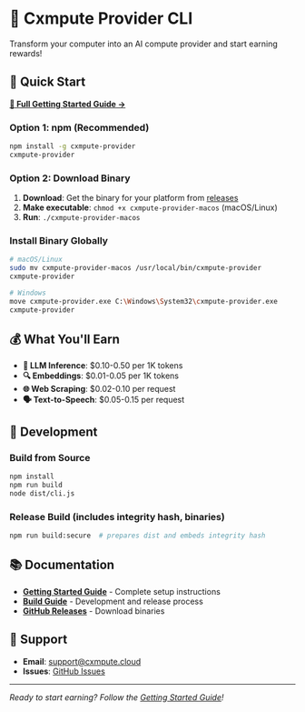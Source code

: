 # 🔧 Cxmpute Provider CLI

Transform your computer into an AI compute provider and start earning rewards!

## 🚀 Quick Start

**[📖 Full Getting Started Guide →](./getting-started-provider.md)**

### Option 1: npm (Recommended)
```bash
npm install -g cxmpute-provider
cxmpute-provider
```

### Option 2: Download Binary
1. **Download**: Get the binary for your platform from [releases](https://github.com/unxversal/cxmpute-core/releases/latest)
2. **Make executable**: `chmod +x cxmpute-provider-macos` (macOS/Linux)
3. **Run**: `./cxmpute-provider-macos`

### Install Binary Globally
```bash
# macOS/Linux
sudo mv cxmpute-provider-macos /usr/local/bin/cxmpute-provider
cxmpute-provider

# Windows
move cxmpute-provider.exe C:\Windows\System32\cxmpute-provider.exe
cxmpute-provider
```

## 💰 What You'll Earn

- **🤖 LLM Inference**: $0.10-0.50 per 1K tokens
- **🔍 Embeddings**: $0.01-0.05 per 1K tokens  
- **🌐 Web Scraping**: $0.02-0.10 per request
- **🗣️ Text-to-Speech**: $0.05-0.15 per request

## 🔧 Development

### Build from Source
```bash
npm install
npm run build
node dist/cli.js
```

### Release Build (includes integrity hash, binaries)
```bash
npm run build:secure  # prepares dist and embeds integrity hash
```

## 📚 Documentation

- **[Getting Started Guide](./getting-started-provider.md)** - Complete setup instructions
- **[Build Guide](./BUILD.md)** - Development and release process
- **[GitHub Releases](https://github.com/unxversal/cxmpute-core/releases)** - Download binaries

## 🛟 Support

- **Email**: support@cxmpute.cloud
- **Issues**: [GitHub Issues](https://github.com/unxversal/cxmpute-core/issues)

---

*Ready to start earning? Follow the [Getting Started Guide](./getting-started-provider.md)!*
